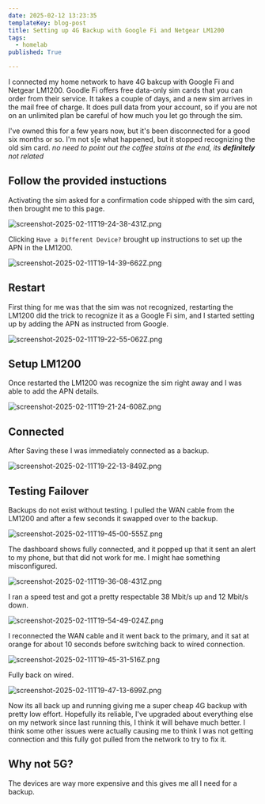 ```yaml
---
date: 2025-02-12 13:23:35
templateKey: blog-post
title: Setting up 4G Backup with Google Fi and Netgear LM1200
tags:
  - homelab
published: True

---
```


I connected my home network to have 4G bakcup with Google Fi and Netgear
LM1200.  Goodle Fi offers free data-only sim cards that you can order from
their service.  It takes a couple of days, and a new sim arrives in the mail
free of charge.  It does pull data from your account, so if you are not on an
unlimited plan be careful of how much you let go through the sim.

I've owned this for a few years now, but it's been disconnected for a good six
months or so.  I'm not s[e what happened, but it stopped recognizing the old
sim card. _no need to point out the coffee stains at the end, its
**definitely** not related_

## Follow the provided instuctions

Activating the sim asked for a confirmation code shipped with the sim card,
then brought me to this page.

![screenshot-2025-02-11T19-24-38-431Z.png](https://dropper.wayl.one/api/file/ec4d4272-7f61-4cf7-b3f5-ed2a57d0c11b.png)

Clicking `Have a Different Device?` brought up instructions to set up the APN in the LM1200.

![screenshot-2025-02-11T19-14-39-662Z.png](https://dropper.wayl.one/api/file/b54d9a7f-c768-45b8-bf90-e692a6525788.png)

## Restart

First thing for me was that the sim was not recognized, restarting the LM1200
did the trick to recognize it as a Google Fi sim, and I started setting up by
adding the APN as instructed from Google.

![screenshot-2025-02-11T19-22-55-062Z.png](https://dropper.wayl.one/api/file/9f10f86d-734a-4b6f-a1f6-1bed27c5db13.png)

## Setup LM1200

Once restarted the LM1200 was recognize the sim right away and I was able to
add the APN details.

![screenshot-2025-02-11T19-21-24-608Z.png](https://dropper.wayl.one/api/file/4c9b0dde-69ce-4d73-af89-06d32c70c9d3.png)

## Connected

After Saving these I was immediately connected as a backup.

![screenshot-2025-02-11T19-22-13-849Z.png](https://dropper.wayl.one/api/file/eb224d5a-6332-49e7-bde5-9f67c19d090f.png)

## Testing Failover

Backups do not exist without testing.  I pulled the WAN cable from the LM1200
and after a few seconds it swapped over to the backup.

![screenshot-2025-02-11T19-45-00-555Z.png](https://dropper.wayl.one/api/file/3fe17ab6-0fa6-4aa9-96d9-0d7ef6d191c0.png)

The dashboard shows fully connected, and it popped up that it sent an alert to
my phone, but that did not work for me.  I might hae something misconfigured.

![screenshot-2025-02-11T19-36-08-431Z.png](https://dropper.wayl.one/api/file/0229f36a-0b6b-4699-97c4-d526096c77fb.png)

I ran a speed test and got a pretty respectable 38 Mbit/s up and 12 Mbit/s down.

![screenshot-2025-02-11T19-54-49-024Z.png](https://dropper.wayl.one/api/file/83647660-cf04-422b-a0f3-8b860c6585e1.png)

I reconnected the WAN cable and it went back to the primary, and it sat at
orange for about 10 seconds before switching back to wired connection.

![screenshot-2025-02-11T19-45-31-516Z.png](https://dropper.wayl.one/api/file/e6c0f5fe-ec2c-4546-aaa1-d5e2fba0ae0c.png)

Fully back on wired.

![screenshot-2025-02-11T19-47-13-699Z.png](https://dropper.wayl.one/api/file/70f9fd2b-9611-466a-a07b-11525e2a7aaa.png)

Now its all back up and running giving me a super cheap 4G backup with pretty
low effort.  Hopefully its reliable, I've upgraded about everything else on my
network since last running this, I think it will behave much better.  I think
some other issues were actually causing me to think I was not getting
connection and this fully got pulled from the network to try to fix it.

## Why not 5G?

The devices are way more expensive and this gives me all I need for a backup.
